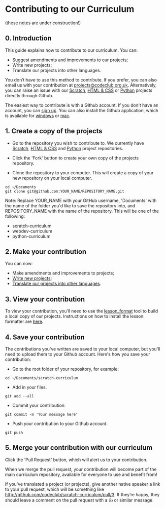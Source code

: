 # Contributing to our Curriculum
(these notes are under construction!)

## 0. Introduction

This guide explains how to contribute to our curriculum. You can:
+ Suggest amendments and improvements to our projects;
+ Write new projects;
+ Translate our projects into other languages.

You don’t have to use this method to contribute. If you prefer, you can also email us with your contribution at projects@codeclub.org.uk. Alternatively, you can raise an issue with our [Scratch](https://github.com/CodeClub/scratch-curriculum/issues), [HTML & CSS](https://github.com/CodeClub/webdev-curriculum/issues) or [Python](https://github.com/CodeClub/python-curriculum/issues) projects directly through Github.

The easiest way to contribute is with a Github account. If you don't have an account, you can [sign up](https://github.com/join). You can also install the Github application, which is available for [windows](https://windows.github.com/) or [mac](https://mac.github.com/).

## 1. Create a copy of the projects

+ Go to the repository you wish to contribute to. We currently have [Scratch](https://github.com/CodeClub/scratch-curriculum), [HTML & CSS](https://github.com/CodeClub/webdev-curriculum) and [Python](https://github.com/CodeClub/python-curriculum) project repositories.

+ Click the 'Fork' button to create your own copy of the projects repository.

+ Clone the repository to your computer. This will create a copy of your new repository on your local computer.

```
cd ~/Documents
git clone git@github.com:YOUR_NAME/REPOSITORY_NAME.git
```

Note: Replace YOUR_NAME with your GitHub username, 'Documents' with the name of the folder you'd like to save the repository into, and REPOSITORY_NAME with the name of the repository. This will be one of the following:

+ scratch-curriculum
+ webdev-curriculum
+ python-curriculum

## 2. Make your contribution

You can now:
+ Make amendments and improvements to projects;
+ [Write new projects](PROJECTS.md);
+ [Translate our projects into other languages](TRANSLATING.md).

## 3. View your contribution

To view your contribution, you'll need to use the [lesson_format](https://github.com/CodeClub/lesson_format) tool to build a local copy of our projects. Instructions on how to install the lesson formatter are [here](https://github.com/CodeClub/lesson_format/blob/master/README.md).

## 4. Save your contribution

The contributions you've written are saved to your local computer, but you'll need to upload them to your Github account. Here's how you save your contribution:

+ Go to the root folder of your repository, for example:

```
cd ~/Documents/scratch-curriculum
```

+ Add in your files.

```
git add --all
```

+ Commit your contribution:

```
git commit -m 'Your message here'
```

+ Push your contribution to your Github account.

```
git push
```

## 5. Merge your contribution with our curriculum

Click the 'Pull Request' button, which will alert us to your contribution.

When we merge the pull request, your contribution will become part of the main curriculum repository, available for everyone to use and benefit from!

If you've translated a project (or projects), give another native speaker a link to your pull request, which will be something like http://github.com/codeclub/scratch-curriculum/pull/3. If they’re happy, they should leave a comment on the pull request with a :+1: or similar message.
